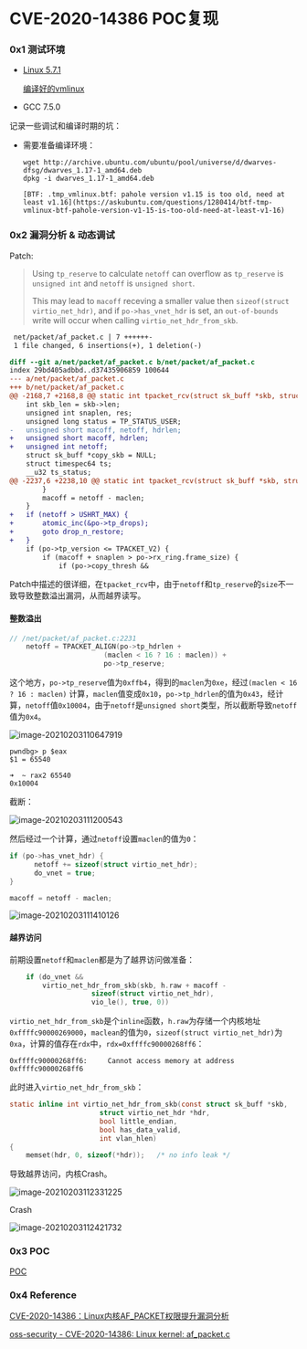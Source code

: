 # CVE-2020-14386 POC复现

### 0x1 测试环境

- [Linux 5.7.1](https://mirrors.edge.kernel.org/pub/linux/kernel/v5.x/linux-5.7.1.tar.gz)

  [编译好的vmlinux](https://zhenghuo.vaala.cloud/s/ZyCJsJX2bRMBzXH)

- GCC 7.5.0

记录一些调试和编译时期的坑：

- 需要准备编译环境：

  ```shell
  wget http://archive.ubuntu.com/ubuntu/pool/universe/d/dwarves-dfsg/dwarves_1.17-1_amd64.deb
  dpkg -i dwarves_1.17-1_amd64.deb
  
  [BTF: .tmp_vmlinux.btf: pahole version v1.15 is too old, need at least v1.16](https://askubuntu.com/questions/1280414/btf-tmp-vmlinux-btf-pahole-version-v1-15-is-too-old-need-at-least-v1-16)
  ```

### 0x2 漏洞分析 & 动态调试

Patch:

> Using `tp_reserve` to calculate `netoff` can overflow as `tp_reserve` is `unsigned int` and `netoff` is `unsigned short`.
>
> This may lead to `macoff` receving a smaller value then `sizeof(struct virtio_net_hdr)`, and if `po->has_vnet_hdr` is set, an `out-of-bounds` write will occur when calling `virtio_net_hdr_from_skb`.

```diff
 net/packet/af_packet.c | 7 ++++++-
 1 file changed, 6 insertions(+), 1 deletion(-)

diff --git a/net/packet/af_packet.c b/net/packet/af_packet.c
index 29bd405adbbd..d37435906859 100644
--- a/net/packet/af_packet.c
+++ b/net/packet/af_packet.c
@@ -2168,7 +2168,8 @@ static int tpacket_rcv(struct sk_buff *skb, struct net_device *dev,
 	int skb_len = skb->len;
 	unsigned int snaplen, res;
 	unsigned long status = TP_STATUS_USER;
-	unsigned short macoff, netoff, hdrlen;
+	unsigned short macoff, hdrlen;
+	unsigned int netoff;
 	struct sk_buff *copy_skb = NULL;
 	struct timespec64 ts;
 	__u32 ts_status;
@@ -2237,6 +2238,10 @@ static int tpacket_rcv(struct sk_buff *skb, struct net_device *dev,
 		}
 		macoff = netoff - maclen;
 	}
+	if (netoff > USHRT_MAX) {
+		atomic_inc(&po->tp_drops);
+		goto drop_n_restore;
+	}
 	if (po->tp_version <= TPACKET_V2) {
 		if (macoff + snaplen > po->rx_ring.frame_size) {
 			if (po->copy_thresh &&
```

Patch中描述的很详细，在`tpacket_rcv`中，由于`netoff`和`tp_reserve`的`size`不一致导致整数溢出漏洞，从而越界读写。

#### 整数溢出

```c
// /net/packet/af_packet.c:2231
	netoff = TPACKET_ALIGN(po->tp_hdrlen +
				       (maclen < 16 ? 16 : maclen)) +
				       po->tp_reserve;
```

这个地方，`po->tp_reserve`值为`0xffb4`，得到的`maclen`为`0xe`，经过`(maclen < 16 ? 16 : maclen)` 计算，`maclen`值变成`0x10`，`po->tp_hdrlen`的值为`0x43`，经计算，`netoff`值`0x10004`，由于`netoff`是`unsigned short`类型，所以截断导致`netoff`值为`0x4`。

![image-20210203110647919](image/image-20210203110647919.png)

```shell
pwndbg> p $eax
$1 = 65540

➜  ~ rax2 65540
0x10004
```

截断：

![image-20210203111200543](image/image-20210203111200543.png)

然后经过一个计算，通过`netoff`设置`maclen`的值为`0`：

```c
if (po->has_vnet_hdr) {
      netoff += sizeof(struct virtio_net_hdr);
      do_vnet = true;
}

macoff = netoff - maclen;
```

![image-20210203111410126](image/image-20210203111410126.png)

#### 越界访问

前期设置`netoff`和`maclen`都是为了越界访问做准备：

```c
	if (do_vnet &&
	    virtio_net_hdr_from_skb(skb, h.raw + macoff -
				    sizeof(struct virtio_net_hdr),
				    vio_le(), true, 0))
```

`virtio_net_hdr_from_skb`是个`inline`函数，`h.raw`为存储一个内核地址`0xffffc90000269000`，`maclean`的值为`0`，`sizeof(struct virtio_net_hdr)`为`0xa`，计算的值存在`rdx`中，`rdx=0xffffc90000268ff6`：

```gdb
0xffffc90000268ff6:     Cannot access memory at address 0xffffc90000268ff6
```

此时进入`virtio_net_hdr_from_skb`：

```c
static inline int virtio_net_hdr_from_skb(const struct sk_buff *skb,
					  struct virtio_net_hdr *hdr,
					  bool little_endian,
					  bool has_data_valid,
					  int vlan_hlen)
{
	memset(hdr, 0, sizeof(*hdr));   /* no info leak */
```

导致越界访问，内核Crash。

![image-20210203112331225](image/image-20210203112331225.png)

Crash

![image-20210203112421732](image/image-20210203112421732.png)

### 0x3 POC

[POC](https://www.openwall.com/lists/oss-security/2020/09/03/3/2)

### 0x4 Reference

[CVE-2020-14386：Linux内核AF_PACKET权限提升漏洞分析](https://xz.aliyun.com/t/8410)

[oss-security - CVE-2020-14386: Linux kernel: af_packet.c](https://www.openwall.com/lists/oss-security/2020/09/03/3)

